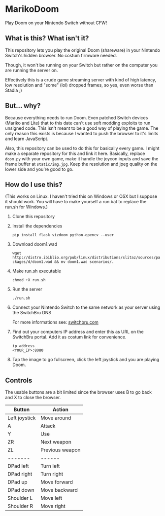 # MarikoDoom
Play Doom on your Nintendo Switch without CFW!

## What is this? What isn't it?
This repository lets you play the original Doom (shareware) in your Nintendo Switch's hidden browser. No costum firmware needed.

Though, it won't be running on your Switch but rather on the computer you are running the server on.

Effectively this is a crude game streaming server with kind of high latency, low resolution and "some" (lol) dropped frames, so yes, even worse than Stadia ;)

## But... why?
Because everything needs to run Doom. Even patched Switch devices (Mariko and Lite) that to this date can't use soft modding exploits to run unsigned code.
This isn't meant to be a good way of playing the game. The only reason this exists is because I wanted to push the browser to it's limits and learn JavaScript.

Also, this repository can be used to do this for basically every game. I might make a separate repository for this and link it here.
Basically, replace `doom.py` with your own game, make it handle the joycon inputs and save the frame buffer at `static/img.jpg`. Keep the resolution and jpeg quality on the lower side and you're good to go.

## How do I use this?
(This works on Linux. I haven't tried this on Windows or OSX but I suppose it should work. You will have to make yourself a run.bat to replace the run.sh for Windows.)

1. Clone this repository
2. Install the dependencies

   `pip install flask vizdoom python-opencv --user`
3. Download doom1.wad

   `wget http://distro.ibiblio.org/pub/linux/distributions/slitaz/sources/packages/d/doom1.wad && mv doom1.wad scenarios/.`
4. Make run.sh executable

   `chmod +X run.sh`
5. Run the server

   `./run.sh`
6. Connect your Nintendo Switch to the same network as your server using the SwitchBru DNS 

   For more informations see: [switchbru.com](https://www.switchbru.com/dns/)
7. Find out your computers IP address and enter this as URL on the SwitchBru portal. Add it as costum link for convenience.

   `ip address`   
   `<YOUR_IP>:8080`
8. Tap the image to go fullscreen, click the left joystick and you are playing Doom.

## Controls
The usable buttons are a bit limited since the browser uses B to go back and X to close the browser.

Button | Action
-------| ------
Left joystick | Move around
A | Attack
Y | Use
ZR | Next weapon
ZL | Previous weapon
-------| ------
DPad left | Turn left
DPad right | Turn right
DPad up | Move forward
DPad down | Move backward
Shoulder L | Move left
Shoulder R | Move right
